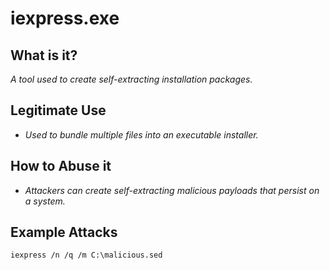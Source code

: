 # iexpress.exe
## What is it?
*A tool used to create self-extracting installation packages.*

## Legitimate Use
- *Used to bundle multiple files into an executable installer.*

## How to Abuse it
- *Attackers can create self-extracting malicious payloads that persist on a system.*

## Example Attacks
```
iexpress /n /q /m C:\malicious.sed
```
